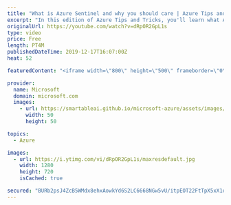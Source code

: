 ```yaml
---
title: "What is Azure Sentinel and why you should care | Azure Tips and Tricks"
excerpt: "In this edition of Azure Tips and Tricks, you'll learn what Azure Sentinel is and how to use it. Azure Sentinel provides a threat detection and mitigation service that helps you to detect incident and threats when they happen and helps you to solve them as effectively as possible.    For more tips and"
originalUrl: https://youtube.com/watch?v=dRpOR2GpL1s
type: video
price: Free
length: PT4M
publishedDateTime: 2019-12-17T16:07:00Z
heat: 52

featuredContent: "<iframe width=\"800\" height=\"500\" frameborder=\"0\" src=\"https://www.youtube.com/embed/dRpOR2GpL1s\" allow=\"accelerometer; autoplay; encrypted-media; gyroscope; picture-in-picture\" allowfullscreen></iframe>"

provider:
  name: Microsoft
  domain: microsoft.com
  images:
    - url: https://smartableai.github.io/microsoft-azure/assets/images/organizations/microsoft.com-50x50.jpg
      width: 50
      height: 50

topics:
  - Azure

images:
  - url: https://i.ytimg.com/vi/dRpOR2GpL1s/maxresdefault.jpg
    width: 1280
    height: 720
    isCached: true

secured: "BURb2psJ4ZcB5WMdx8ehxAowkYd6S2LC6668NGw5vU/itpEOT22FtTpX5xX1qmQ12bCnVIHcVBDofA1ETms8jorPrBY7VxOdMmxjj5i34ZYLV7zIi1QPR/jFvBzZrw0FyCZyUKIzVxV1tSKR9qF2O8LCUyls90gzLYe83Ik06LYxhbyaKVpgmtcyFPRCY1hfLwgImzlPEVMJoZsmSp6nVH5zbG6RcfH6LOymrzaiJHA/w1NjlwwV30EUnSYuEiiOFqWnKC+QariZUcSv6BDUq8VALZliWqgV3d3a4FST0CzUOq68/SxlcS5N0MRaz08oRxpo5S0vMbzrDDVBLVsIvKyojD5AXwSlK+vBh+RDs50538y9Kza47rBeRbMkmJ5MRw+qeR5jyxOxvu+DVfkeI9goof7Y7YbwjXgxEl7HS/0=;GXLso48CLP3rnfG1/a6Z6A=="
---
```



